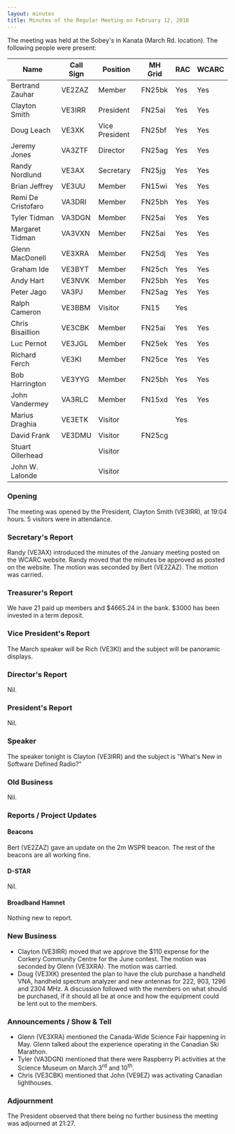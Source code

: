 ```yaml
---
layout: minutes
title: Minutes of the Regular Meeting on February 12, 2018
---
```


The meeting was held at the Sobey's in Kanata (March Rd. location).
The following people were present:

| Name             | Call Sign | Position       | MH Grid | RAC | WCARC |
|------------------|-----------|----------------|---------|-----|-------|
| Bertrand Zauhar  | VE2ZAZ    | Member         | FN25bk  | Yes |  Yes  |
| Clayton Smith    | VE3IRR    | President      | FN25ai  | Yes |  Yes  |
| Doug Leach       | VE3XK     | Vice President | FN25bf  | Yes |  Yes  |
| Jeremy Jones     | VA3ZTF    | Director       | FN25ag  | Yes |  Yes  |
| Randy Nordlund   | VE3AX     | Secretary      | FN25jg  | Yes |  Yes  |
| Brian Jeffrey    | VE3UU     | Member         | FN15wi  | Yes |  Yes  |
| Remi De Cristofaro | VA3DRI  | Member         | FN25bh  | Yes |  Yes  |
| Tyler Tidman     | VA3DGN    | Member         | FN25ai  | Yes |  Yes  |
| Margaret Tidman  | VA3VXN    | Member         | FN25ai  | Yes |  Yes  |
| Glenn MacDonell  | VE3XRA    | Member         | FN25dj  | Yes |  Yes  |
| Graham Ide       | VE3BYT    | Member         | FN25ch  | Yes |  Yes  |
| Andy Hart        | VE3NVK    | Member         | FN25bh  | Yes |  Yes  |
| Peter Jago       | VA3PJ     | Member         | FN25ag  | Yes |  Yes  |
| Ralph Cameron    | VE3BBM    | Visitor        | FN15    | Yes |       |
| Chris Bisaillion | VE3CBK    | Member         | FN25ai  | Yes |  Yes  |
| Luc Pernot       | VE3JGL    | Member         | FN25ek  | Yes |  Yes  |
| Richard Ferch    | VE3KI     | Member         | FN25ce  | Yes |  Yes  |
| Bob Harrington   | VE3YYG    | Member         | FN25bh  | Yes |  Yes  |
| John Vandermey   | VA3RLC    | Member         | FN15xd  | Yes |  Yes  |
| Marius Draghia   | VE3ETK    | Visitor        |         | Yes |       |
| David Frank      | VE3DMU    | Visitor        | FN25cg  |     |       |
| Stuart Ollerhead |           | Visitor        |         |     |       |
| John W. Lalonde  |           | Visitor        |         |     |       |

### Opening

The meeting was opened by the President, Clayton Smith (VE3IRR), at 19:04 hours.
5 visitors were in attendance.

### Secretary's Report

Randy (VE3AX) introduced the minutes of the January meeting posted on the WCARC website.
Randy moved that the minutes be approved as posted on the website. The motion was seconded by Bert (VE2ZAZ).
The motion was carried.

### Treasurer's Report

We have 21 paid up members and $4665.24 in the bank. $3000 has been invested in a term deposit.

### Vice President's Report

The March speaker will be Rich (VE3KI) and the subject will be panoramic displays.

### Director's Report

Nil.

### President's Report

Nil.

### Speaker

The speaker tonight is Clayton (VE3IRR) and the subject is "What's New in Software Defined Radio?"

### Old Business

Nil.

### Reports / Project Updates

#### Beacons

Bert (VE2ZAZ) gave an update on the 2m WSPR beacon.
The rest of the beacons are all working fine.

#### D-STAR

Nil.

#### Broadband Hamnet

Nothing new to report.

### New Business

* Clayton (VE3IRR) moved that we approve the $110 expense for the Corkery Community Centre for the June contest. The motion was seconded by Glenn (VE3XRA). The motion was carried.
* Doug (VE3XK) presented the plan to have the club purchase a handheld VNA, handheld spectrum analyzer and new antennas for 222, 903, 1296 and 2304 MHz. A discussion followed with the members on what should be purchased, if it should all be at once and how the equipment could be lent out to the members.

### Announcements / Show & Tell

* Glenn (VE3XRA) mentioned the Canada-Wide Science Fair happening in May. Glenn talked about the experience operating in the Canadian Ski Marathon.
* Tyler (VA3DGN) mentioned that there were Raspberry Pi activities at the Science Museum on March 3<sup>rd</sup> and 10<sup>th</sup>.
* Chris (VE3CBK) mentioned that John (VE9EZ) was activating Canadian lighthouses.

### Adjournment

The President observed that there being no further business the meeting was
adjourned at 21:27.

